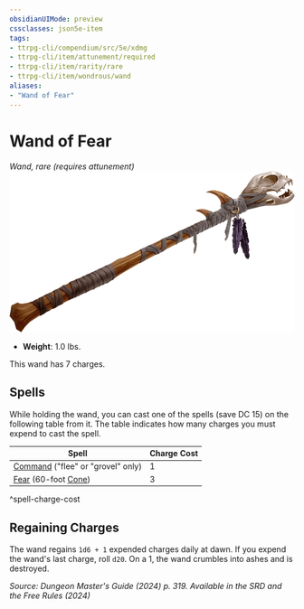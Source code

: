 ```yaml
---
obsidianUIMode: preview
cssclasses: json5e-item
tags:
- ttrpg-cli/compendium/src/5e/xdmg
- ttrpg-cli/item/attunement/required
- ttrpg-cli/item/rarity/rare
- ttrpg-cli/item/wondrous/wand
aliases: 
- "Wand of Fear"
---
```

# Wand of Fear
*Wand, rare (requires attunement)*  
![](Інструменти%20ДМ/CLI/items/img/wand-of-fear.webp#right)

- **Weight**: 1.0 lbs.

This wand has 7 charges.

## Spells

While holding the wand, you can cast one of the spells (save DC 15) on the following table from it. The table indicates how many charges you must expend to cast the spell.

| Spell | Charge Cost |
|-------|-------------|
| [Command](Інструменти%20ДМ/CLI/spells/command-xphb.md) ("flee" or "grovel" only) | 1 |
| [Fear](Інструменти%20ДМ/CLI/spells/fear-xphb.md) (60-foot [Cone](Інструменти%20ДМ/CLI/rules/variant-rules/cone-area-of-effect-xphb.md)) | 3 |
^spell-charge-cost

## Regaining Charges

The wand regains `1d6 + 1` expended charges daily at dawn. If you expend the wand's last charge, roll `d20`. On a 1, the wand crumbles into ashes and is destroyed.

*Source: Dungeon Master's Guide (2024) p. 319. Available in the <span title='Systems Reference Document (5.2)'>SRD</span> and the Free Rules (2024)*